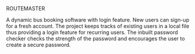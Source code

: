 ROUTEMASTER

A dynamic bus booking software with login feature. New users can sign-up for a fresh account. The project keeps tracks of existing users in a local file thus providing a login feature for recurring users. The inbuilt password checker checks the strength of the password and encourages the user to create a secure password. 
